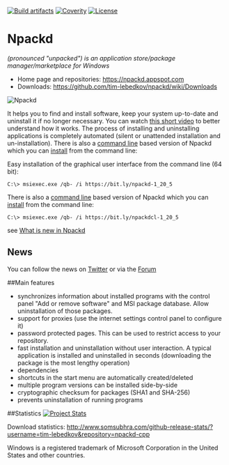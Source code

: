 ﻿[![Build artifacts](https://ci.appveyor.com/api/projects/status/github/tim-lebedkov/npackd-cpp)](https://ci.appveyor.com/project/tim-lebedkov/npackd-cpp)
[![Coverity](https://scan.coverity.com/projects/4151/badge.svg?flat=1)](https://scan.coverity.com/projects/4151?tab=overview)
[![License](http://img.shields.io/badge/license-GPL%203.0-blue.svg?style=flat)](http://choosealicense.com/licenses/gpl-3.0/)

# Npackd

_(pronounced "unpacked") is an application store/package manager/marketplace for Windows_

* Home page and repositories: https://npackd.appspot.com
* Downloads: https://github.com/tim-lebedkov/npackd/wiki/Downloads

![Npackd](http://npackd.appspot.com/Npackd.png)

It helps you to find and install software, keep your system up-to-date and uninstall it if no longer necessary. You can watch [this short video](https://www.youtube.com/watch?v=ZLJ8sv6siKQ) to better understand how it works. The process of installing and uninstalling applications is completely automated (silent or unattended installation and un-installation). There is also a [command line](https://github.com/tim-lebedkov/npackd/wiki/CommandLine) based version of Npackd which you can [install](https://github.com/tim-lebedkov/npackd/wiki/CommandLineInstallation) from the command line: 

Easy installation of the graphical user interface from the command line (64 bit):

```Batchfile
C:\> msiexec.exe /qb- /i https://bit.ly/npackd-1_20_5
```

There is also a [command line](https://github.com/tim-lebedkov/npackd/wiki/CommandLine) based version of Npackd which you can [install](https://github.com/tim-lebedkov/npackd/wiki/CommandLineInstallation) from the command line: 

```Batchfile
C:\> msiexec.exe /qb- /i https://bit.ly/npackdcl-1_20_5
```

see [What is new in Npackd](https://github.com/tim-lebedkov/npackd/wiki/ChangeLog)

## News
You can follow the news on [Twitter](http://twitter.com/Npackd) or via the [Forum](https://groups.google.com/forum/#!forum/npackd)

##Main features
  * synchronizes information about installed programs with the control panel "Add or remove software" and MSI package database. Allow uninstallation of those packages. 
  * support for proxies (use the internet settings control panel to configure it)
  * password protected pages. This can be used to restrict access to your repository.
  * fast installation and uninstallation without user interaction. A typical application is installed and uninstalled in seconds (downloading the package is the most lengthy operation)
  * dependencies
  * shortcuts in the start menu are automatically created/deleted
  * multiple program versions can be installed side-by-side
  * cryptographic checksum for packages (SHA1 and SHA-256)
  * prevents uninstallation of running programs

##Statistics
[![Project Stats](https://www.openhub.net/p/windows-package-manager/widgets/project_thin_badge.gif)](https://www.openhub.net/p/windows-package-manager)

Download statistics: http://www.somsubhra.com/github-release-stats/?username=tim-lebedkov&repository=npackd-cpp

Windows is a registered trademark of Microsoft Corporation in the United States and other countries.

